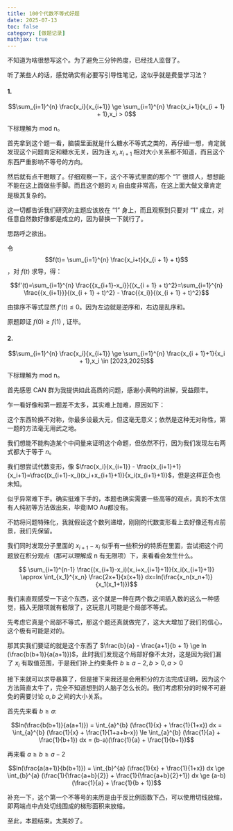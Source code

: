 ```yaml
---
title: 100个代数不等式好题
date: 2025-07-13
toc: false
category: [做题记录]
mathjax: true
---
```


不知道为啥很想写这个。为了避免三分钟热度，已经找人监督了。

听了某些人的话，感觉确实有必要写引导性笔记，这似乎就是费曼学习法？

#### 1.

$$\sum_{i=1}^{n} \frac{x_i}{x_{i+1}} \ge \sum_{i=1}^{n} \frac{x_i+1}{x_{i + 1} + 1},x_i > 0$$

下标理解为 mod n。

首先拿到这个题一看，脑袋里面就是什么糖水不等式之类的，再仔细一想，肯定就发现这个问题肯定和糖水无关，因为连 $x_i,x_{i+1}$ 相对大小关系都不知道，而且这个东西严重影响不等号的方向。

然后就有点干瞪眼了。仔细观察一下，这个不等式里面的那个 “1” 很烦人，想想能不能在这上面做些手脚。而且这个题的 $x_i$ 自由度非常高，在这上面大做文章肯定是极其复杂的。

这一切都告诉我们研究的主题应该放在 “1” 身上，而且观察到只要对 “1” 成立，对任意自然数好像都是成立的，因为替换一下就行了。

思路呼之欲出。

令 $$f(t)= \sum_{i=1}^{n} \frac{x_i+t}{x_{i + 1} + t}$$，对 $f(t)$ 求导，得：

$$f'(t)=\sum_{i=1}^{n} \frac{{x_{i+1}-x_i}}{(x_{i + 1} + t)^2}=\sum_{i=1}^{n} \frac{{x_{i+1}}}{(x_{i + 1} + t)^2} - \frac{{x_i}}{(x_{i + 1} + t)^2}$$

由排序不等式显然 $f'(t) \le 0$。因为左边就是逆序和，右边是乱序和。

原题即证 $f(0) \ge f(1)$ , 证毕。

#### 2.

$$\sum_{i=1}^{n} \frac{x_i}{x_{i+1}} \ge \sum_{i=1}^{n} \frac{x_{i + 1}+1}{x_i + 1},x_i \in [2023,2025]$$

下标理解为 mod n。

首先感恩 CAN 群为我提供如此高质的问题，感谢小黄鸭的讲解，受益颇丰。

乍一看好像和第一题差不太多，其实难上加难，原因如下：

这个东西轮换不对称，你最多设最大元，但这毫无意义；依然是这种无对称性，第一题的方法毫无用武之地。

我们想能不能构造某个中间量来证明这个命题，但依然不行，因为我们发现左右两式都大于等于 $n$。

我们想尝试代数变形，像 $\frac{x_i}{x_{i+1}} - \frac{x_{i+1}+1}{x_i+1}=\frac{(x_{i+1}-x_i)(x_i+x_{i+1}+1)}{x_i(x_{i+1}+1)}$，但是这样正负也未知。

似乎异常难下手。确实挺难下手的，本题也确实需要一些高等的观点，真的不太信有人纯初等方法做出来，毕竟IMO Au都没有。

不妨将问题特殊化，我就假设这个数列递增，刚刚的代数变形看上去好像还有点前景，我们先保留。

我们同时发现分子里面的 $x_{i+1}-x_i$ 似乎有一些积分的特质在里面，尝试把这个问题放在积分观点（那可以理解成 n 有无限项）下，来看看会发生什么。

$$ \sum_{i=1}^{n-1} \frac{(x_{i+1}-x_i)(x_i+x_{i+1}+1)}{x_i(x_{i+1}+1)} \approx \int_{x_1}^{x_n} \frac{2x+1}{x(x+1)} dx=ln(\frac{x_n(x_n+1)}{x_1(x_1+1)})$$

我们来直观感受一下这个东西，这个就是一种在两个数之间插入数的这么一种感觉，插入无限项就有极限了，这玩意儿可能是个局部不等式。

先考虑它真是个局部不等式，那这个题还真就做完了，这大大增加了我们的信心，这个极有可能是对的。

那其实我们要证的就是这个东西了 $\frac{b}{a} - \frac{a+1}{b + 1} \ge ln (\frac{b(b+1)}{a(a+1)})$，此时我们发现这个局部好像不太对，这是因为我们漏了 $x_i$ 有取值范围，于是我们补上约束条件 $b \ge a-2,b>0,a>0$

接下来就可以求导暴算了，但是接下来我还是会用积分的方法完成证明，因为这个方法简直太牛了，完全不知道想到的人脑子怎么长的。我们考虑积分的时候不可避免的需要讨论 $a,b$ 之间的大小关系。

首先先来看 $b\ge a$:

$$ln(\frac{b(b+1)}{a(a+1)}) = \int_{a}^{b} (\frac{1}{x} + \frac{1}{1+x}) dx = \int_{a}^{b} (\frac{1}{x} + \frac{1}{1+a+b-x}) \le \int_{a}^{b} (\frac{1}{a} + \frac{1}{b+1}) dx = (b-a)(\frac{1}{a} + \frac{1}{b+1})$$

再来看 $a\ge b \ge a-2$

$$ln(\frac{a(a+1)}{b(b+1)}) = \int_{b}^{a} (\frac{1}{x} + \frac{1}{1+x}) dx \ge \int_{b}^{a} (\frac{1}{\frac{a+b}{2}} + \frac{1}{\frac{a+b}{2}+1}) dx \ge (a-b)(\frac{1}{a} + \frac{1}{b + 1})$$

补充一下，这个第一个不等号的来历是由于反比例函数下凸，可以使用切线放缩，即两端点中点处切线围成的梯形面积来放缩。

至此，本题结束。太美妙了。
